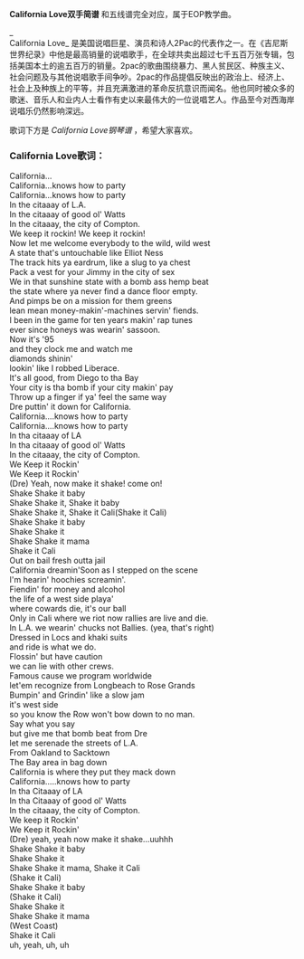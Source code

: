 

**California Love双手简谱** 和五线谱完全对应，属于EOP教学曲。

_  
California Love_
是美国说唱巨星、演员和诗人2Pac的代表作之一。在《吉尼斯世界纪录》中他是最高销量的说唱歌手，在全球共卖出超过七千五百万张专辑，包括美国本土的逾五百万的销量。2pac的歌曲围绕暴力、黑人贫民区、种族主义、社会问题及与其他说唱歌手间争吵。2pac的作品提倡反映出的政治上、经济上、社会上及种族上的平等，并且充满激进的革命反抗意识而闻名。他也同时被众多的歌迷、音乐人和业内人士看作有史以来最伟大的一位说唱艺人。作品至今对西海岸说唱乐仍然影响深远。

  
歌词下方是 _California Love钢琴谱_ ，希望大家喜欢。

### California Love歌词：

California...  
California...knows how to party  
California...knows how to party  
In the citaaay of L.A.  
In the citaaay of good ol' Watts  
In the citaaay, the city of Compton.  
We keep it rockin! We keep it rockin!  
Now let me welcome everybody to the wild, wild west  
A state that's untouchable like Elliot Ness  
The track hits ya eardrum, like a slug to ya chest  
Pack a vest for your Jimmy in the city of sex  
We in that sunshine state with a bomb ass hemp beat  
the state where ya never find a dance floor empty.  
And pimps be on a mission for them greens  
lean mean money-makin'-machines servin' fiends.  
I been in the game for ten years makin' rap tunes  
ever since honeys was wearin' sassoon.  
Now it's '95  
and they clock me and watch me  
diamonds shinin'  
lookin' like I robbed Liberace.  
It's all good, from Diego to tha Bay  
Your city is tha bomb if your city makin' pay  
Throw up a finger if ya' feel the same way  
Dre puttin' it down for California.  
California....knows how to party  
California....knows how to party  
In tha citaaay of LA  
In tha citaaay of good ol' Watts  
In the citaaay, the city of Compton.  
We Keep it Rockin'  
We Keep it Rockin'  
(Dre) Yeah, now make it shake! come on!  
Shake Shake it baby  
Shake Shake it, Shake it baby  
Shake Shake it, Shake it Cali(Shake it Cali)  
Shake Shake it baby  
Shake Shake it  
Shake Shake it mama  
Shake it Cali  
Out on bail fresh outta jail  
California dreamin'Soon as I stepped on the scene  
I'm hearin' hoochies screamin'.  
Fiendin' for money and alcohol  
the life of a west side playa'  
where cowards die, it's our ball  
Only in Cali where we riot now rallies are live and die.  
In L.A. we wearin' chucks not Ballies. (yea, that's right)  
Dressed in Locs and khaki suits  
and ride is what we do.  
Flossin' but have caution  
we can lie with other crews.  
Famous cause we program worldwide  
let'em recognize from Longbeach to Rose Grands  
Bumpin' and Grindin' like a slow jam  
it's west side  
so you know the Row won't bow down to no man.  
Say what you say  
but give me that bomb beat from Dre  
let me serenade the streets of L.A.  
From Oakland to Sacktown  
The Bay area in bag down  
California is where they put they mack down  
California.....knows how to party  
In tha Citaaay of LA  
In tha Citaaay of good ol' Watts  
In the citaaay, the city of Compton.  
We keep it Rockin'  
We Keep it Rockin'  
(Dre) yeah, yeah now make it shake...uuhhh  
Shake Shake it baby  
Shake Shake it  
Shake Shake it mama, Shake it Cali  
(Shake it Cali)  
Shake Shake it baby  
(Shake it Cali)  
Shake Shake it  
Shake Shake it mama  
(West Coast)  
Shake it Cali  
uh, yeah, uh, uh

